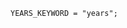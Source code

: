 <!-- This file is generated automatically by infrastructure scripts. Please don't edit by hand. -->

```{ .ebnf .slang-ebnf #YEARS_KEYWORD }
YEARS_KEYWORD = "years";
```
